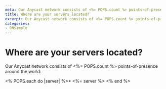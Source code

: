 ```yaml
---
meta: Our Anycast network consists of <%= POPS.count %> points-of-presence around the world.
title: Where are your servers located?
excerpt: Our Anycast network consists of <%= POPS.count %> points-of-presence around the world.
categories:
- DNSimple
---
```


# Where are your servers located?

Our Anycast network consists of <%= POPS.count %> points-of-presence around the world:

<% POPS.each do |server| %>* <%= server %>
<% end %>
